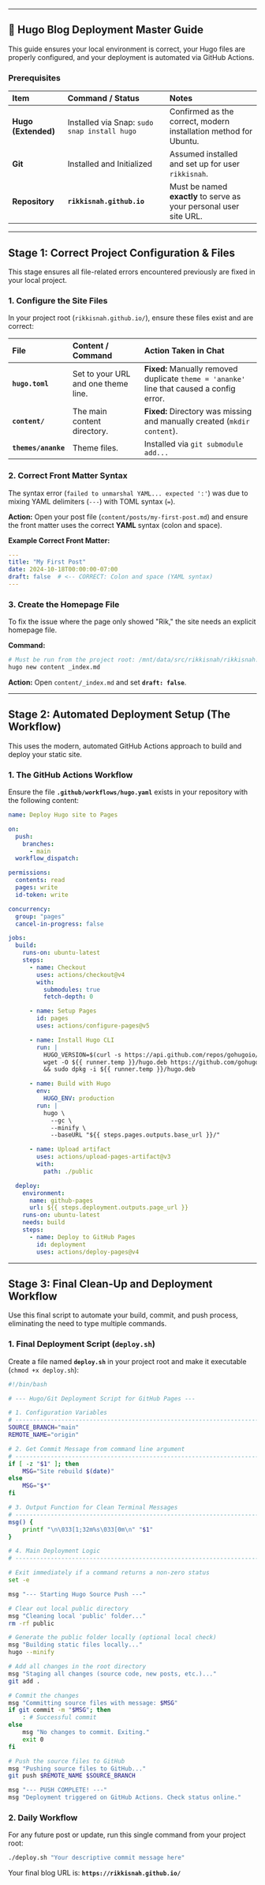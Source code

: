 -----

## 🚀 Hugo Blog Deployment Master Guide

This guide ensures your local environment is correct, your Hugo files are properly configured, and your deployment is automated via GitHub Actions.

### Prerequisites

| Item | Command / Status | Notes |
| :--- | :--- | :--- |
| **Hugo (Extended)** | Installed via Snap: `sudo snap install hugo` | Confirmed as the correct, modern installation method for Ubuntu. |
| **Git** | Installed and Initialized | Assumed installed and set up for user `rikkisnah`. |
| **Repository** | **`rikkisnah.github.io`** | Must be named **exactly** to serve as your personal user site URL. |

-----

## Stage 1: Correct Project Configuration & Files

This stage ensures all file-related errors encountered previously are fixed in your local project.

### 1\. Configure the Site Files

In your project root (`rikkisnah.github.io/`), ensure these files exist and are correct:

| File | Content / Command | Action Taken in Chat |
| :--- | :--- | :--- |
| **`hugo.toml`** | Set to your URL and one theme line. | **Fixed:** Manually removed duplicate `theme = 'ananke'` line that caused a config error. |
| **`content/`** | The main content directory. | **Fixed:** Directory was missing and manually created (`mkdir content`). |
| **`themes/ananke`** | Theme files. | Installed via `git submodule add...` |

### 2\. Correct Front Matter Syntax

The syntax error (`failed to unmarshal YAML... expected ':'`) was due to mixing YAML delimiters (`---`) with TOML syntax (`=`).

**Action:** Open your post file (`content/posts/my-first-post.md`) and ensure the front matter uses the correct **YAML** syntax (colon and space).

**Example Correct Front Matter:**

```yaml
---
title: "My First Post"
date: 2024-10-18T00:00:00-07:00
draft: false  # <-- CORRECT: Colon and space (YAML syntax)
---
```

### 3\. Create the Homepage File

To fix the issue where the page only showed "Rik," the site needs an explicit homepage file.

**Command:**

```bash
# Must be run from the project root: /mnt/data/src/rikkisnah/rikkisnah.github.io
hugo new content _index.md
```

**Action:** Open `content/_index.md` and set **`draft: false`**.

-----

## Stage 2: Automated Deployment Setup (The Workflow)

This uses the modern, automated GitHub Actions approach to build and deploy your static site.

### 1\. The GitHub Actions Workflow

Ensure the file **`.github/workflows/hugo.yaml`** exists in your repository with the following content:

```yaml
name: Deploy Hugo site to Pages

on:
  push:
    branches:
      - main 
  workflow_dispatch:

permissions:
  contents: read
  pages: write
  id-token: write

concurrency:
  group: "pages"
  cancel-in-progress: false

jobs:
  build:
    runs-on: ubuntu-latest
    steps:
      - name: Checkout
        uses: actions/checkout@v4
        with:
          submodules: true
          fetch-depth: 0

      - name: Setup Pages
        id: pages
        uses: actions/configure-pages@v5

      - name: Install Hugo CLI
        run: |
          HUGO_VERSION=$(curl -s https://api.github.com/repos/gohugoio/hugo/releases/latest | grep '"tag_name"' | cut -d ':' -f 2 | tr -d '",v ' | cut -d '.' -f 1-3)
          wget -O ${{ runner.temp }}/hugo.deb https://github.com/gohugoio/hugo/releases/download/v${HUGO_VERSION}/hugo_extended_${HUGO_VERSION}_linux-amd64.deb \
          && sudo dpkg -i ${{ runner.temp }}/hugo.deb

      - name: Build with Hugo
        env:
          HUGO_ENV: production
        run: |
          hugo \
            --gc \
            --minify \
            --baseURL "${{ steps.pages.outputs.base_url }}/"

      - name: Upload artifact
        uses: actions/upload-pages-artifact@v3
        with:
          path: ./public

  deploy:
    environment:
      name: github-pages
      url: ${{ steps.deployment.outputs.page_url }}
    runs-on: ubuntu-latest
    needs: build
    steps:
      - name: Deploy to GitHub Pages
        id: deployment
        uses: actions/deploy-pages@v4
```

-----

## Stage 3: Final Clean-Up and Deployment Workflow

Use this final script to automate your build, commit, and push process, eliminating the need to type multiple commands.

### 1\. Final Deployment Script (`deploy.sh`)

Create a file named **`deploy.sh`** in your project root and make it executable (`chmod +x deploy.sh`):

```bash
#!/bin/bash

# --- Hugo/Git Deployment Script for GitHub Pages ---

# 1. Configuration Variables
# ---------------------------------------------------------------------
SOURCE_BRANCH="main" 
REMOTE_NAME="origin" 

# 2. Get Commit Message from command line argument
# ---------------------------------------------------------------------
if [ -z "$1" ]; then
    MSG="Site rebuild $(date)"
else
    MSG="$*"
fi

# 3. Output Function for Clean Terminal Messages
# ---------------------------------------------------------------------
msg() {
    printf "\n\033[1;32m%s\033[0m\n" "$1"
}

# 4. Main Deployment Logic
# ---------------------------------------------------------------------

# Exit immediately if a command returns a non-zero status
set -e

msg "--- Starting Hugo Source Push ---"

# Clear out local public directory
msg "Cleaning local 'public' folder..."
rm -rf public

# Generate the public folder locally (optional local check)
msg "Building static files locally..."
hugo --minify

# Add all changes in the root directory
msg "Staging all changes (source code, new posts, etc.)..."
git add .

# Commit the changes
msg "Committing source files with message: $MSG"
if git commit -m "$MSG"; then
    : # Successful commit
else
    msg "No changes to commit. Exiting."
    exit 0
fi

# Push the source files to GitHub
msg "Pushing source files to GitHub..."
git push $REMOTE_NAME $SOURCE_BRANCH

msg "--- PUSH COMPLETE! ---"
msg "Deployment triggered on GitHub Actions. Check status online."
```

### 2\. Daily Workflow

For any future post or update, run this single command from your project root:

```bash
./deploy.sh "Your descriptive commit message here"
```

Your final blog URL is: **`https://rikkisnah.github.io/`**
